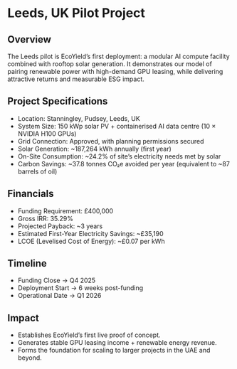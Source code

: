 # Leeds, UK Pilot Project

## Overview

The Leeds pilot is EcoYield’s first deployment: a modular AI compute
facility combined with rooftop solar generation. It demonstrates our
model of pairing renewable power with high-demand GPU leasing, while
delivering attractive returns and measurable ESG impact.

## Project Specifications

- Location: Stanningley, Pudsey, Leeds, UK
- System Size: 150 kWp solar PV + containerised AI data centre (10 ×
NVIDIA H100 GPUs)
- Grid Connection: Approved, with planning permissions secured
- Solar Generation: ~187,264 kWh annually (first year)
- On-Site Consumption: ~24.2% of site’s electricity needs met by solar
- Carbon Savings: ~37.8 tonnes CO₂e avoided per year (equivalent to ~87
barrels of oil)

## Financials

- Funding Requirement: £400,000
- Gross IRR: 35.29%
- Projected Payback: ~3 years
- Estimated First-Year Electricity Savings: ~£35,190
- LCOE (Levelised Cost of Energy): ~£0.07 per kWh

## Timeline

- Funding Close → Q4 2025
- Deployment Start → 6 weeks post-funding
- Operational Date → Q1 2026

## Impact

- Establishes EcoYield’s first live proof of concept.
- Generates stable GPU leasing income + renewable energy revenue.
- Forms the foundation for scaling to larger projects in the UAE and
beyond.
